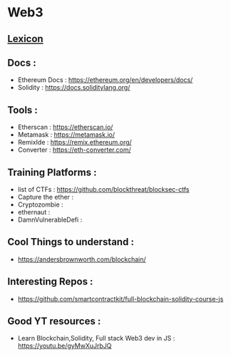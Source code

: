 # Web3

## [Lexicon](/lexicon.md) 

## Docs : 

- Ethereum Docs : https://ethereum.org/en/developers/docs/
- Solidity : https://docs.soliditylang.org/

## Tools :

- Etherscan : https://etherscan.io/
- Metamask : https://metamask.io/
- RemixIde : https://remix.ethereum.org/
- Converter : https://eth-converter.com/

## Training Platforms : 
- list of CTFs : https://github.com/blockthreat/blocksec-ctfs
- Capture the ether : 
- Cryptozombie : 
- ethernaut : 
- DamnVulnerableDefi : 

## Cool Things to understand : 

- https://andersbrownworth.com/blockchain/

## Interesting Repos :

- https://github.com/smartcontractkit/full-blockchain-solidity-course-js

## Good YT resources : 

- Learn Blockchain,Solidity, Full stack Web3 dev in JS : https://youtu.be/gyMwXuJrbJQ

